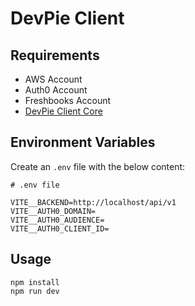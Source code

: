 # DevPie Client

## Requirements

- AWS Account
- Auth0 Account
- Freshbooks Account
- [DevPie Client Core](https://github.com/devpies/devpie-client-core)

## Environment Variables

Create an `.env` file with the below content:
```
# .env file

VITE__BACKEND=http://localhost/api/v1
VITE__AUTH0_DOMAIN=
VITE__AUTH0_AUDIENCE=
VITE__AUTH0_CLIENT_ID=
```
## Usage

```
npm install
npm run dev
```
